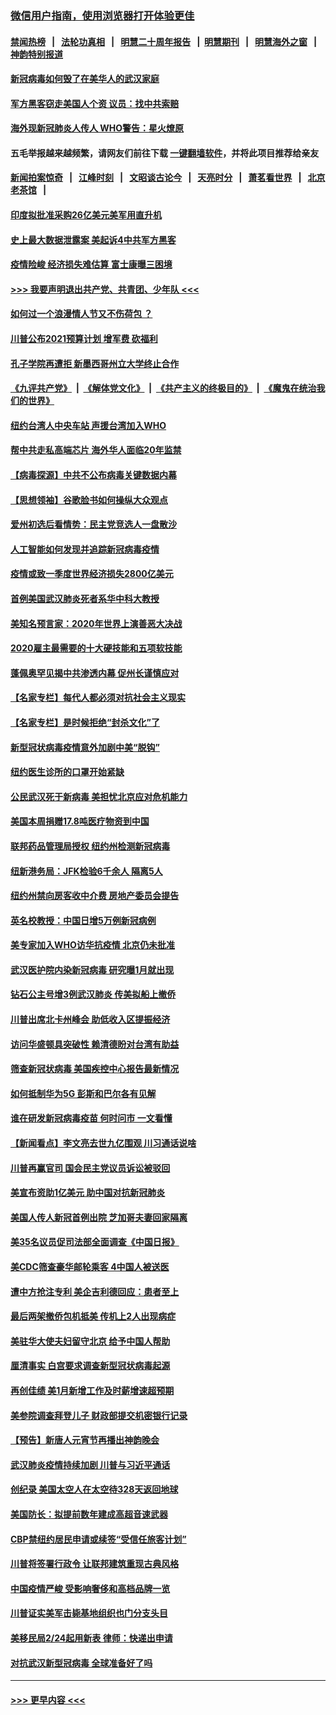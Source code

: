 ### [微信用户指南，使用浏览器打开体验更佳](https://github.com/gfw-breaker/banned-news1/blob/master/indexes/wechat-guide.md?t=0)
#### [禁闻热榜](热点新闻.md?t=0)  &nbsp;&nbsp;|&nbsp;&nbsp; [法轮功真相](https://github.com/gfw-breaker/truth/blob/master/README.md?t=0) &nbsp;&nbsp;|&nbsp;&nbsp; [明慧二十周年报告](https://github.com/gfw-breaker/mh-reports/blob/master/README.md?t=0) &nbsp;&nbsp;|&nbsp;&nbsp;[明慧期刊](https://github.com/gfw-breaker/mh-qikan) &nbsp;&nbsp;|&nbsp;&nbsp; [明慧海外之窗](https://github.com/gfw-breaker/mh-news/blob/master/README.md?t=0) &nbsp;&nbsp;|&nbsp;&nbsp; [神韵特别报道](https://github.com/gfw-breaker/mh-news/blob/master/shenyun.md?t=0)
#### [新冠病毒如何毁了在美华人的武汉家庭](../pages/nsc412/n11859524.md?t=02110733) 
#### [军方黑客窃走美国人个资 议员：找中共索赔](../pages/nsc412/n11859371.md?t=02110733) 
#### [海外现新冠肺炎人传人 WHO警告：星火燎原](../pages/nsc412/n11859252.md?t=02110733) 
#### 五毛举报越来越频繁，请网友们前往下载 [一键翻墙软件](https://github.com/gfw-breaker/ssr-accounts)，并将此项目推荐给亲友
#### [新闻拍案惊奇](https://github.com/gfw-breaker/banned-news1/blob/master/pages/link4.md) &nbsp;&nbsp;|&nbsp;&nbsp; [江峰时刻](https://github.com/gfw-breaker/banned-news1/blob/master/pages/link4.md) &nbsp;&nbsp;|&nbsp;&nbsp; [文昭谈古论今](https://github.com/gfw-breaker/banned-news1/blob/master/pages/link4.md) &nbsp;&nbsp;|&nbsp;&nbsp; [天亮时分](https://github.com/gfw-breaker/banned-news1/blob/master/pages/link4.md) &nbsp;&nbsp;|&nbsp;&nbsp; [萧茗看世界](https://github.com/gfw-breaker/banned-news1/blob/master/pages/link4.md) &nbsp;&nbsp;|&nbsp;&nbsp; [北京老茶馆](https://github.com/gfw-breaker/banned-news1/blob/master/pages/link4.md) &nbsp;&nbsp;|&nbsp;&nbsp; 
#### [印度拟批准采购26亿美元美军用直升机](../pages/nsc412/n11859143.md?t=02110733) 
#### [史上最大数据泄露案 美起诉4中共军方黑客](../pages/nsc412/n11859115.md?t=02110733) 
#### [疫情险峻 经济损失难估算 富士康曝三困境](../pages/nsc412/n11859120.md?t=02110733) 
#### [>>> 我要声明退出共产党、共青团、少年队 <<<](https://github.com/begood0513/goodnews/blob/master/quit/letter.md) 
#### [如何过一个浪漫情人节又不伤荷包 ？](../pages/nsc412/n11858969.md?t=02110733) 
#### [川普公布2021预算计划 增军费 砍福利](../pages/nsc412/n11859012.md?t=02110733) 
#### [孔子学院再遭拒 新墨西哥州立大学终止合作](../pages/nsc412/n11858661.md?t=02110733) 
#### [《九评共产党》](https://github.com/begood0513/9ping.md/blob/master/README.md) &nbsp;|&nbsp; [《解体党文化》](../../../../jtdwh.md/blob/master/README.md)  &nbsp;|&nbsp; [《共产主义的终极目的》](../../../../gczydzjmd.md/blob/master/README.md) &nbsp;|&nbsp; [《魔鬼在统治我们的世界》](../../../../mgztzwmdsj.md/blob/master/README.md) 
#### [纽约台湾人中央车站  声援台湾加入WHO](../pages/nsc412/n11857757.md?t=02110733) 
#### [帮中共走私高端芯片 海外华人面临20年监禁](../pages/nsc412/n11855016.md?t=02110733) 
#### [【病毒探源】中共不公布病毒关键数据内幕](../pages/nsc412/n11856584.md?t=02110733) 
#### [【思想领袖】谷歌脸书如何操纵大众观点](../pages/nsc412/n11680874.md?t=02110733) 
#### [爱州初选后看情势：民主党竞选人一盘散沙](../pages/nsc412/n11856557.md?t=02110733) 
#### [人工智能如何发现并追踪新冠病毒疫情](../pages/nsc412/n11856398.md?t=02110733) 
#### [疫情或致一季度世界经济损失2800亿美元](../pages/nsc412/n11855639.md?t=02110733) 
#### [首例美国武汉肺炎死者系华中科大教授](../pages/nsc412/n11855500.md?t=02110733) 
#### [美知名预言家：2020年世界上演善恶大决战](../pages/nsc412/n11855418.md?t=02110733) 
#### [2020雇主最需要的十大硬技能和五项软技能](../pages/nsc412/n11850953.md?t=02110733) 
#### [蓬佩奥罕见揭中共渗透内幕 促州长谨慎应对](../pages/nsc412/n11854685.md?t=02110733) 
#### [【名家专栏】每代人都必须对抗社会主义现实](../pages/nsc412/n11831412.md?t=02110733) 
#### [【名家专栏】是时候拒绝“封杀文化”了](../pages/nsc412/n11814093.md?t=02110733) 
#### [新型冠状病毒疫情意外加剧中美“脱钩”](../pages/nsc412/n11854475.md?t=02110733) 
#### [纽约医生诊所的口罩开始紧缺](../pages/nsc412/n11853364.md?t=02110733) 
#### [公民武汉死于新病毒 美担忧北京应对危机能力](../pages/nsc412/n11854331.md?t=02110733) 
#### [美国本周捐赠17.8吨医疗物资到中国](../pages/nsc412/n11854269.md?t=02110733) 
#### [联邦药品管理局授权  纽约州检测新冠病毒](../pages/nsc412/n11853371.md?t=02110733) 
#### [纽新港务局：JFK检验6千余人  隔离5人](../pages/nsc412/n11853366.md?t=02110733) 
#### [纽约州禁向房客收中介费  房地产委员会提告](../pages/nsc412/n11853360.md?t=02110733) 
#### [英名校教授：中国日增5万例新冠病例](../pages/nsc412/n11854174.md?t=02110733) 
#### [美专家加入WHO访华抗疫情 北京仍未批准](../pages/nsc412/n11854043.md?t=02110733) 
#### [武汉医护院内染新冠病毒 研究曝1月就出现](../pages/nsc412/n11852928.md?t=02110733) 
#### [钻石公主号增3例武汉肺炎 传美拟船上撤侨](../pages/nsc412/n11853240.md?t=02110733) 
#### [川普出席北卡州峰会 助低收入区提振经济](../pages/nsc412/n11853232.md?t=02110733) 
#### [访问华盛顿具突破性 赖清德盼对台湾有助益](../pages/nsc412/n11853129.md?t=02110733) 
#### [筛查新冠状病毒 美国疾控中心报告最新情况](../pages/nsc412/n11853070.md?t=02110733) 
#### [如何抵制华为5G 彭斯和巴尔各有见解](../pages/nsc412/n11852535.md?t=02110733) 
#### [谁在研发新冠病毒疫苗 何时问市 一文看懂](../pages/nsc412/n11852840.md?t=02110733) 
#### [【新闻看点】李文亮去世九亿围观 川习通话说啥](../pages/nsc412/n11852360.md?t=02110733) 
#### [川普再赢官司 国会民主党议员诉讼被驳回](../pages/nsc412/n11852287.md?t=02110733) 
#### [美宣布资助1亿美元 助中国对抗新冠肺炎](../pages/nsc412/n11852531.md?t=02110733) 
#### [美国人传人新冠首例出院 芝加哥夫妻回家隔离](../pages/nsc412/n11852452.md?t=02110733) 
#### [美35名议员促司法部全面调查《中国日报》](../pages/nsc412/n11852435.md?t=02110733) 
#### [美CDC筛查豪华邮轮乘客 4中国人被送医](../pages/nsc412/n11852085.md?t=02110733) 
#### [遭中方抢注专利 美企吉利德回应：患者至上](../pages/nsc412/n11852037.md?t=02110733) 
#### [最后两架撤侨包机抵美 传机上2人出现病症](../pages/nsc412/n11852173.md?t=02110733) 
#### [美驻华大使夫妇留守北京 给予中国人帮助](../pages/nsc412/n11852165.md?t=02110733) 
#### [厘清事实 白宫要求调查新型冠状病毒起源](../pages/nsc412/n11852106.md?t=02110733) 
#### [再创佳绩 美1月新增工作及时薪增速超预期](../pages/nsc412/n11852174.md?t=02110733) 
#### [美参院调查拜登儿子 财政部提交机密银行记录](../pages/nsc412/n11851808.md?t=02110733) 
#### [【预告】新唐人元宵节再播出神韵晚会](../pages/nsc412/n11843192.md?t=02110733) 
#### [武汉肺炎疫情持续加剧 川普与习近平通话](../pages/nsc412/n11851613.md?t=02110733) 
#### [创纪录 美国太空人在太空待328天返回地球](../pages/nsc412/n11851266.md?t=02110733) 
#### [美国防长：拟提前数年建成高超音速武器](../pages/nsc412/n11850959.md?t=02110733) 
#### [CBP禁纽约居民申请或续签“受信任旅客计划”](../pages/nsc412/n11850857.md?t=02110733) 
#### [川普将签署行政令 让联邦建筑重现古典风格](../pages/nsc412/n11850654.md?t=02110733) 
#### [中国疫情严峻 受影响奢侈和高档品牌一览](../pages/nsc412/n11850319.md?t=02110733) 
#### [川普证实美军击毙基地组织也门分支头目](../pages/nsc412/n11850383.md?t=02110733) 
#### [美移民局2/24起用新表 律师：快递出申请](../pages/nsc412/n11848220.md?t=02110733) 
#### [对抗武汉新型冠病毒 全球准备好了吗](../pages/nsc412/n11850142.md?t=02110733) 

----
#### [ >>> 更早内容 <<< ](../indexes/nsc412-earlier.md)
